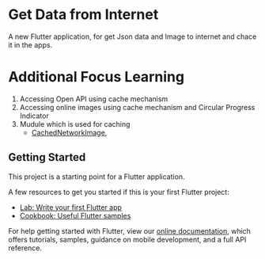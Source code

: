 # Get Data from Internet

A new Flutter application, for get Json data and Image to internet and chace it in the apps.

# Additional Focus Learning
1. Accessing Open API using cache mechanism
2. Accessing online images using cache mechanism and Circular Progress Indicator
3. Mudule which is used for caching
    -   [CachedNetworkImage](https://pub.dev/packages/cached_network_image),

## Getting Started

This project is a starting point for a Flutter application.

A few resources to get you started if this is your first Flutter project:

- [Lab: Write your first Flutter app](https://flutter.dev/docs/get-started/codelab)
- [Cookbook: Useful Flutter samples](https://flutter.dev/docs/cookbook)

For help getting started with Flutter, view our
[online documentation](https://flutter.dev/docs), which offers tutorials,
samples, guidance on mobile development, and a full API reference.


